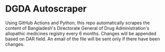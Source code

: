 # DGDA Autoscraper

Using GitHub Actions and Python, this repo automatically scrapes the content of Bangladesh's Directorate General of Drug Administration's allopathic medicines registry every 6 months. Changes will be appended based on DAR field. An email of the file will be sent only if there have been changes.